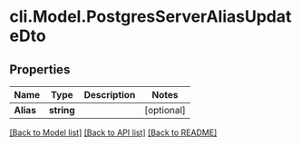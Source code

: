 # cli.Model.PostgresServerAliasUpdateDto

## Properties

Name | Type | Description | Notes
------------ | ------------- | ------------- | -------------
**Alias** | **string** |  | [optional] 

[[Back to Model list]](../README.md#documentation-for-models) [[Back to API list]](../README.md#documentation-for-api-endpoints) [[Back to README]](../README.md)

